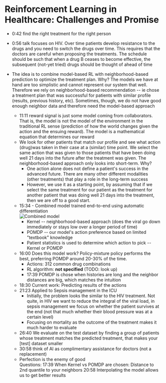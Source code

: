# Reinforcement Learning in Healthcare: Challenges and Promise

* 0:42 find the right treatment for the right person
* 0:56 talk focuses on HIV. Over time patients develop resistance to the drugs and you need to switch the drugs over time. This requires that the doctors are careful when proposing the treatments. The schedule should be such that when a drug B ceases to become effective, the subsequent (not-yet tried) drugs should be thought of ahead of time
* The idea is to combine model-based RL with neighborhood-based prediction to optimize the treatment plan. Why? The models we have at hand are too simplistic and cannot represent our system that well. Therefore we rely on neighborhood-based recommendation -- ie chose a treatment plan that was successful for patients with similar profile (results, previous history, etc). Sometimes, though, we do not have good enough neighbor data and therefore need the model-based approach
  
  * 11:11 reward signal is just some model coming from collaborators. That is, the model is not the model of the environment in the traditional RL sense (prediction of how the world changes given the action and the ensuing reward). The model is a mathematical equation that determines our reward
  * We look for other patients that match our profile and see what action (drug)was taken in their case at a (similar) time point. We select the same action that was given to those patients that have been doing well 21 days into the future after the treatment was given. The neighborhood-based approach only looks into short-term. Why?
    * One action alone does not define a patient's success in the advanced future. There are many other different modalities (other treatments) that play a role in the long-term success
    * However, we use it as a starting point, by assuming that if we select the same treatment for our patient as the treatment for another patient that was doing well 21 days into the treatment, then we are off to a good start.
  * 15:34 - Combined model trained end-to-end using automatic differentiation  
    <img src="/denisergashbaev/learning_plan/raw/master/reinforcement_learning/summaries/images/combined-model.png?raw=true" alt="Combined model" style="max-width:400px;">
    * Kernel -- neighborhood-based approach (does the viral go down immediately or stays low over a longer period of time)
    * POMDP -- our model's action preference based on limited "textbook" knowledge
    * Patient statistics is used to determine which action to pick -- Kernel or POMDP
  * 16:00 Does this model work? Policy-mixture policy performs the best, preferring POMDP around 20-30% of the time.
    * Actions: 312 common drug combinations
    * RL algorithm: **not specified** (TODO: look up)
    * 17:39 POMDP is chose when histories are long and the neighbor distances are big, which matches the intuition
  * 18:30 Current work: Predicting results of the actions
  * 21:23 Applied to Sepsis management in the ICU
    * Initially, the problem looks the similar to the HIV treatment. Not quite, in HIV we want to reduce the integral of the viral load, in sepsis management we focus on whether the patient survives at the end (not that much whether their blood pressure was at a certain level)
    * Focusing on mortality as the outcome of the treatment makes it much harder to evaluate
  * 26:40 We evaluate on the test dataset by finding a group of patients whose treatment matches the predicted treatment, that makes your [test] dataset smaller
  * 30:58 think of AI as complimentary assistance for doctors (not a replacement)
  * Perfection is the enemy of good  
Questions:
17:39 When Kernel vs POMDP are chosen: Distance to 2nd quantile to your neighbors
20:58 Interpolating the model allows us to get better results
